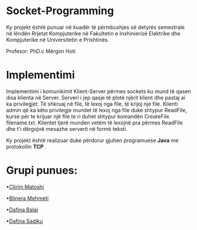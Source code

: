 # Socket-Programming
Ky projekt është punuar në kuadër të përmbushjes së detyrës semestrale në lëndën Rrjetat Kompjuterike në Fakultetin e Inxhinierisë Elektrike dhe Kompjuterike në Universitetin e Prishtinës.

Profesor: PhD.c Mërgim Hoti

# Implementimi
Implementimi i komunikimit Klient-Server përmes sockets ku mund të qasen disa klienta në Server.
Serveri i jep qasje të plotë njërit klient dhe pastaj ai ka privilegjet: Të shkruaj në file, të lexoj nga file, të krijoj nje file.
Klienti admin që ka këto privilegje mundet të lexoj nga file duke shtypur ReadFile, kurse për te krijuar një file te ri duhet shtypur komandën CreateFile filename.txt.
Klientet tjerë munden vetëm të lexojnë pra përmes ReadFile dhe t'i dërgojnë mesazhe serverit në formë teksti.

Ky projekt është realizuar duke përdorur gjuhen programuese **Java** me protokollin **TCP** .




# Grupi punues:
•[Çlirim Matoshi](https://github.com/Clirim99) 

•[Blinera Mehmeti](https://github.com/blineramehmeti1) 

•[Dafina Balaj](https://github.com/dafinabalaj) 

•[Dafina Sadiku](https://github.com/dafiinaa) 



